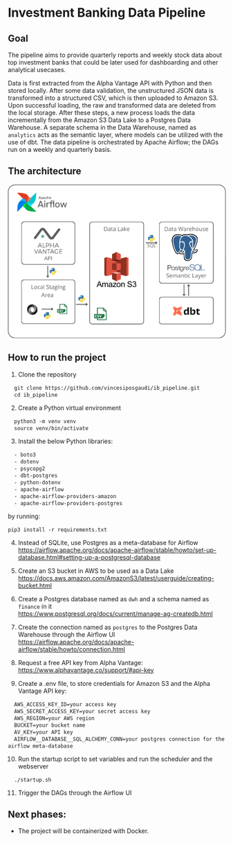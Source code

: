 # Investment Banking Data Pipeline

## Goal

The pipeline aims to provide quarterly reports and weekly stock data about top investment banks that could be later used for dashboarding and other analytical usecases.

Data is first extracted from the Alpha Vantage API with Python and then stored locally. After some data validation, the unstructured JSON data is transformed into a structured CSV, which is then uploaded to Amazon S3. Upon successful loading, the raw and transformed data are deleted from the local storage. After these steps, a new process loads the data incrementally from the Amazon S3 Data Lake to a Postgres Data Warehouse. A separate schema in the Data Warehouse, named as ```analytics``` acts as the semantic layer, where models can be utilized with the use of dbt. The data pipeline is orchestrated by Apache Airflow; the DAGs run on a weekly and quarterly basis.

## The architecture
![project_architecture_v3](./project_architecture_v3.png)

## How to run the project
1. Clone the repository
```
  git clone https://github.com/vincesiposgaudi/ib_pipeline.git
  cd ib_pipeline
```
2. Create a Python virtual environment
```
  python3 -m venv venv
  source venv/bin/activate
```
3. Install the below Python libraries:
```
  - boto3
  - dotenv
  - psycopg2
  - dbt-postgres
  - python-dotenv
  - apache-airflow
  - apache-airflow-providers-amazon
  - apache-airflow-providers-postgres
```
by running:
```
pip3 install -r requirements.txt
```
4. Instead of SQLite, use Postgres as a meta-database for Airflow\
https://airflow.apache.org/docs/apache-airflow/stable/howto/set-up-database.html#setting-up-a-postgresql-database

5. Create an S3 bucket in AWS to be used as a Data Lake\
https://docs.aws.amazon.com/AmazonS3/latest/userguide/creating-bucket.html

6. Create a Postgres database named as ```dwh``` and a schema named as ```finance``` in it\
https://www.postgresql.org/docs/current/manage-ag-createdb.html
   
7. Create the connection named as ```postgres``` to the Postgres Data Warehouse through the Airflow UI\
https://airflow.apache.org/docs/apache-airflow/stable/howto/connection.html

8. Request a free API key from Alpha Vantage:\
https://www.alphavantage.co/support/#api-key

9. Create a .env file, to store credentials for Amazon S3 and the Alpha Vantage API key:
```
  AWS_ACCESS_KEY_ID=your access key
  AWS_SECRET_ACCESS_KEY=your secret access key
  AWS_REGION=your AWS region
  BUCKET=your bucket name
  AV_KEY=your API key
  AIRFLOW__DATABASE__SQL_ALCHEMY_CONN=your postgres connection for the airflow meta-database
```
10. Run the startup script to set variables and run the scheduler and the webserver
```
  ./startup.sh
```
11. Trigger the DAGs through the Airflow UI

## Next phases:

  - The project will be containerized with Docker.
